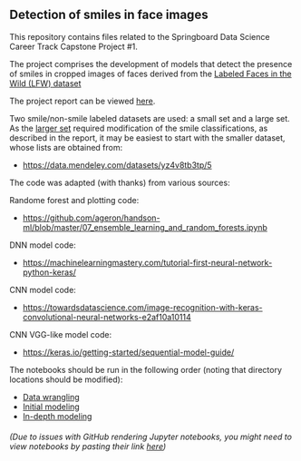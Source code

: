 ##  Detection of smiles in face images

This repository contains files related to the Springboard Data Science Career Track Capstone Project #1.

The project comprises the development of models that detect the presence of smiles in cropped images of faces derived from the [Labeled Faces in the Wild (LFW) dataset](https://conradsanderson.id.au/lfwcrop/)

The project report can be viewed [here](https://github.com/adriatic13/springboard/blob/master/dsct_capstone1/Marinovich_Cap1_Final_Report.pdf).

Two smile/non-smile labeled datasets are used: a small set and a large set. As the [larger set](https://github.com/hromi/SMILEsmileD/tree/master/SMILEs) required modification of the smile classifications, as described in the report, it may be easiest to start with the smaller dataset, whose lists are obtained from:

  * https://data.mendeley.com/datasets/yz4v8tb3tp/5

The code was adapted (with thanks) from various sources:

Randome forest and plotting code:

  * https://github.com/ageron/handson-ml/blob/master/07_ensemble_learning_and_random_forests.ipynb 

DNN model code:

  * https://machinelearningmastery.com/tutorial-first-neural-network-python-keras/

CNN model code:

  * https://towardsdatascience.com/image-recognition-with-keras-convolutional-neural-networks-e2af10a10114

CNN VGG-like model code:

  * https://keras.io/getting-started/sequential-model-guide/

The notebooks should be run in the following order (noting that directory locations should be modified):

  * [Data wrangling](https://github.com/adriatic13/springboard/blob/master/dsct_capstone1/Adrian_Marinovich_Cap1_smiles_data_wrangling.ipynb)
  * [Initial modeling](https://github.com/adriatic13/springboard/blob/master/dsct_capstone1/Adrian_Marinovich_Cap1_smiles_eda.ipynb)
  * [In-depth modeling](https://github.com/adriatic13/springboard/blob/master/dsct_capstone1/Adrian_Marinovich_Cap1_smiles_indepth.ipynb)
###### (Due to issues with GitHub rendering Jupyter notebooks, you might need to view notebooks by pasting their link [here](https://nbviewer.jupyter.org/))

